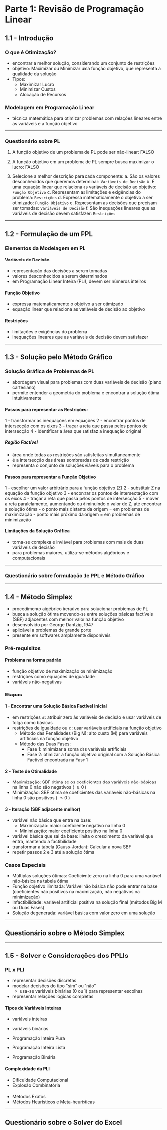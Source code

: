 # Parte 1: Revisão de Programação Linear

## 1.1 - Introdução

### O que é Otimização?
- encontrar a melhor solução, considerando um conjunto de restrições
- objetivo: Maximizar ou Minimizar uma função objetivo, que representa a qualidade da solução
- Tipos:
    - Maximizar Lucro
    - Minimizar Custos
    - Alocação de Recursos

### Modelagem em Programação Linear
- técnica matemática para otimizar problemas com relações lineares entre as variáveis e a função objetivo

---

### Questionário sobre PL
1. A função objetivo de um problema de PL pode ser não-linear: FALSO

2. A função objetivo em um problema de PL sempre busca maximizar o lucro: FALSO

3. Selecione a melhor descrição para cada componente:
a. São os valores desconhecidos que queremos determinar: ```Variáveis de Decisão```
b. É uma equação linear que relaciona as variáveis de decisão ao objetivo: ```Função Objetivo```
c. Representam as limitações e exigências do problema: ```Restrições```
d. Expressa matematicamente o objetivo a ser otimizado: ```Função Objetivo```
e. Representam as decisões que precisam ser tomadas: ```Variáveis de Decisão```
f. São inequações lineares que as variáveis de decisão devem satisfazer: ```Restrições```

---


## 1.2 - Formulação de um PPL

### Elementos da Modelagem em PL
#### Variáveis de Decisão
- representação das decisões a serem tomadas
- valores desconhecidos a serem determinados
- em Programação Linear Inteira (PLI), devem ser números inteiros

#### Função Objetivo
- expressa matematicamente o objetivo a ser otimizado
- equação linear que relaciona as variáveis de decisão ao objetivo

#### Restrições
- limitações e exigências do problema
- inequações lineares que as variáveis de decisão devem satisfazer

---


## 1.3 - Solução pelo Método Gráfico

### Solução Gráfica de Problemas de PL
- abordagem visual para problemas com duas variáveis de decisão (plano cartesiano)
- permite entender a geometria do problema e encontrar a solução ótima intuitivamente

#### Passos para representar as Restrições:
1 - transformar as inequações em equações
2 - encontrar pontos de intersecção com os eixos
3 - traçar a reta que passa pelos pontos de intersecção
4 - identificar a área que satisfaz a inequação original

##### Região Factível
- área onde todas as restrições são satisfeitas simultaneamente
- é a intersecção das áreas sombreadas de cada restrição
- representa o conjunto de soluções viáveis para o problema

#### Passos para representar a Função Objetivo
1 - escolher um valor arbitrário para a função objetivo (Z)
2 - substituir Z na equação da função objetivo
3 - encontrar os pontos de intersectação com os eixos
4 - traçar a reta que passa pelos pontos de intersecção
5 - mover a reta paralelamente, aumentando ou diminuindo o valor de Z, até encontrar a solução ótima
    - o ponto mais distante da origem = em problemas de maximização
    - ponto mais próximo da origem = em problemas de minimização

#### Limitações da Solução Gráfica
- torna-se complexa e inviável para problemas com mais de duas variáveis de decisão
- para problemas maiores, utiliza-se métodos algébricos e computacionais

---

### Questionário sobre formulação de PPL e Método Gráfico



---

## 1.4 - Método Simplex
- procedimento algébrico iterativo para solucionar problemas de PL
- busca a solução ótima movendo-se entre soluções básicas factíveis (SBF) adjacentes com melhor valor na função objetivo
- desenvolvido por George Dantzig, 1947
- aplicável a problemas de grande porte
- presente em softwares amplamente disponíveis

### Pré-requisitos
#### Problema na forma padrão
- função objetivo de maximização ou minimização
- restrições como equações de igualdade
- variáveis não-negativas

### Etapas
#### 1 -  Encontrar uma Solução Básica Factível inicial
- em restrições $\le$: atribuir zero às variáveis de decisão e usar variáveis de folga como básicas
- restrições de igualdade ou $\ge$: usar variáveis artificiais na função objetivo
    - Método das Penalidades (Big M): alto custo (M) para variáveis artificiais na função objetivo
    - Método das Duas Fases:
        - Fase 1: minimizar a soma das variáveis artificiais
        - Fase 2: otimizar a função objetivo original com a Solução Básica Factível encontrada na Fase 1
#### 2 - Teste de Otimalidade
- Maximização: SBF ótima se os coeficientes das variáveis não-básicas na linha 0 não são negativos ( $\ge0$ )
- Minimização: SBF ótima se coeficientes das variáveis não-básicas na linha 0 são positivos ( $\le0$ )

#### 3 - Iteração (SBF adjacente melhor)
- variável não básica que entra na base:
    - Maximização: maior coeficiente negativo na linha 0
    - Minimização: maior coeficiente positivo na linha 0
- variável básica que sai da base: limita o crescimento da variável que entra, mantendo a factibilidade
- transformar a tabela (Gauss-Jordan): Calcular a nova SBF
- repetir passos 2 e 3 até a solução ótima

### Casos Especiais
- Múltiplas soluções ótimas: Coeficiente zero na linha 0 para uma variável não-básica na tabela ótima
- Função objetivo ilimitada: Variável não básica não pode entrar na base (coeficientes não positivos na maximização, não negativos na minimização)
- Infactibilidade: variável artificial positiva na solução final (métodos Big M ou Duas Fases)
- Solução degenerada: variável básica com valor zero em uma solução

---
## Questionário sobre o Método Simplex



---

## 1.5 - Solver e Considerações dos PPLIs

### PL x PLI
- representar decisões discretas
- modelar decisões do tipo "sim" ou "não"
    - usa-se variáveis binárias (0 ou 1) para representar escolhas
- representar relações lógicas completas

#### Tipos de Variáveis Inteiras
- variáveis inteiras
- variáveis binárias


- Programação Inteira Pura
- Programação Inteira Lista
- Programação Binária

#### Complexidade da PLI
- Dificuldade Computacional
- Explosão Combinatória

####
- Métodos Exatos
- Métodos Heurísticos e Meta-heurísticas

---

## Questionário sobre o Solver do Excel